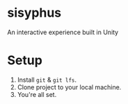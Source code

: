 # sisyphus
An interactive experience built in Unity

# Setup
1. Install ```git``` & ```git lfs```.
2. Clone project to your local machine. 
3. You're all set. 

